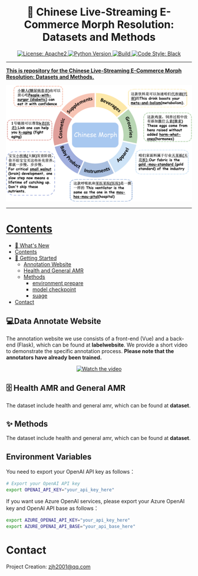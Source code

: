 <!-- # :page_with_curl: Chinese Live-Streaming E-Commerce Morph Resolution: Datasets and Methods
<p align="center">
    <a href="https://github.com/OpenBMB/AgentVerse/blob/main/LICENSE">
        <img alt="License: Apache2" src="https://img.shields.io/badge/License-Apache_2.0-green.svg">
    </a>
    <a href="https://www.python.org/downloads/release/python-3916/">
        <img alt="Python Version" src="https://img.shields.io/badge/python-3.9+-blue.svg">
    </a>
    <a href="https://github.com/OpenBMB/AgentVerse/actions/">
        <img alt="Build" src="https://img.shields.io/github/actions/workflow/status/OpenBMB/AgentVerse/test.yml">
    </a>
    <a href="https://github.com/psf/black">
        <img alt="Code Style: Black" src="https://img.shields.io/badge/code%20style-black-black">

      <a href="https://huggingface.co/AgentVerse">
        <img alt="HuggingFace" src="https://img.shields.io/badge/hugging_face-play-yellow">
    </a>
    <a href="https://discord.gg/gDAXfjMw">
        <img alt="Discord" src="https://img.shields.io/badge/AgentVerse-Discord-purple?style=flat">
    </a>


</p> -->
<!-- ---
## Data Annotate Website 💻

The annotation website we use consists of a front-end (Vue) and a back-end (Flask), which can be found at labelwebsite.
We provide a short video to demonstrate the specific annotation process.
Please note that the annotators have already been trained. -->

<h1 align="center"> 📣 Chinese Live-Streaming E-Commerce Morph Resolution: Datasets and Methods</h1>

<p align="center">
    <a href="https://github.com/OpenBMB/AgentVerse/blob/main/LICENSE">
        <img alt="License: Apache2" src="https://img.shields.io/badge/License-Apache_2.0-green.svg">
    </a>
    <a href="https://www.python.org/downloads/release/python-3916/">
        <img alt="Python Version" src="https://img.shields.io/badge/python-3.9+-blue.svg">
    </a>
    <a href="https://github.com/OpenBMB/AgentVerse/actions/">
        <img alt="Build" src="https://img.shields.io/github/actions/workflow/status/OpenBMB/AgentVerse/test.yml">
    </a>
    <a href="https://github.com/psf/black">
        <img alt="Code Style: Black" src="https://img.shields.io/badge/code%20style-black-black">    
</p>

<!-- <p align="center">
<img src="./assets/example.png" width="512">
</p> -->

---

**This is repository for the Chinese Live-Streaming E-Commerce Morph Resolution: Datasets and Methods.**

<p align="center">
<img src="./assets/example.png" width="512">
</p>

---

<!-- # 📰 What's New

- [2025/8/3] 🚀 We reannotate health AMR and extend AMR dataset to general domain. Proposed JointMER and CDRF, two state-of-the-art morph resolution methods!

- [2025/3/1] 🚀 [Chinese Morph Resolution in E-commerce Live Streaming Scenarios](https://aclanthology.org/2025.naacl-industry.32.pdf) was accepted by NAACL Industry Track! -->

# Contents

- [📰 What's New](#-whats-new)
- [Contents](#contents)
- [🚀 Getting Started](#-getting-started)
  - [Annotation Website](#webiste)
  - [Health and General AMR](#environment-variables)
  - [Methods](#simulation)
    - [environment prepare](#framework-required-modules)
    - [model checkpoint](#cli-example)
    - [suage](#gui-example)
- [Contact](#contact)

## 💻Data Annotate Website

The annotation website we use consists of a front-end (Vue) and a back-end (Flask), which can be found at **labelwebsite**. We provide a short video to demonstrate the specific annotation process.
**Please note that the annotators have already been trained.**

<div align="center">

[![Watch the video](https://img.youtube.com/vi/OBbo5ZwJBlk/hqdefault.jpg)](https://www.youtube.com/watch?v=OBbo5ZwJBlk)

</div>

<!-- [![IMAGE ALT TEXT HERE](https://img.youtube.com/vi/aJpaQB-ylks/0.jpg)](https://youtu.be/R_epYJPtquU) -->

## 🗄 Health AMR and General AMR

The dataset include health and general amr, which can be found at **dataset**.

## ✨ Methods

The dataset include health and general amr, which can be found at **dataset**.

## Environment Variables

You need to export your OpenAI API key as follows：

```bash
# Export your OpenAI API key
export OPENAI_API_KEY="your_api_key_here"
```

If you want use Azure OpenAI services, please export your Azure OpenAI key and OpenAI API base as follows：

```bash
export AZURE_OPENAI_API_KEY="your_api_key_here"
export AZURE_OPENAI_API_BASE="your_api_base_here"
```

# Contact

Project Creation: zjh2001@qq.com
